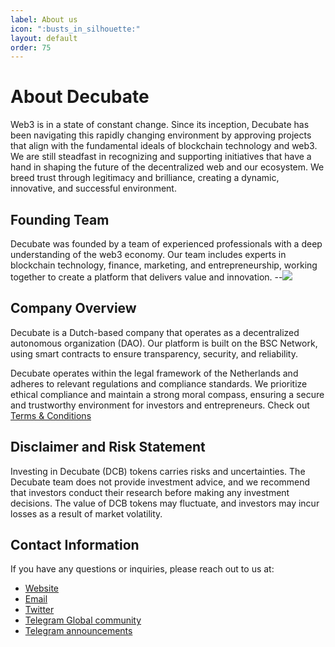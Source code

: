 ```yaml
---
label: About us
icon: ":busts_in_silhouette:"
layout: default
order: 75
---
```

# About Decubate

Web3 is in a state of constant change. Since its inception, Decubate has been navigating this rapidly changing environment by approving projects that align with the fundamental ideals of blockchain technology and web3. We are still steadfast in recognizing and supporting initiatives that have a hand in shaping the future of the decentralized web and our ecosystem. We breed trust through legitimacy and brilliance, creating a dynamic, innovative, and successful environment.

## Founding Team

Decubate was founded by a team of experienced professionals with a deep understanding of the web3 economy. Our team includes experts in blockchain technology, finance, marketing, and entrepreneurship, working together to create a platform that delivers value and innovation.
--![](../static\team.png)

## Company Overview

Decubate is a Dutch-based company that operates as a decentralized autonomous organization (DAO). Our platform is built on the BSC Network, using smart contracts to ensure transparency, security, and reliability.

Decubate operates within the legal framework of the Netherlands and adheres to relevant regulations and compliance standards. We prioritize ethical compliance and maintain a strong moral compass, ensuring a secure and trustworthy environment for investors and entrepreneurs. Check out [Terms & Conditions](https://app-eu1.hubspot.com/documents/25442585/view/529385989?accessId=5636d1)

## Disclaimer and Risk Statement

Investing in Decubate (DCB) tokens carries risks and uncertainties. The Decubate team does not provide investment advice, and we recommend that investors conduct their research before making any investment decisions. The value of DCB tokens may fluctuate, and investors may incur losses as a result of market volatility.

## Contact Information

If you have any questions or inquiries, please reach out to us at:

- [Website](https://decubate.com/)
- [Email](mailto:info@decubate.com)
- [Twitter](https://twitter.com/Decubate)
- [Telegram Global community](https://t.me/decubate)
- [Telegram announcements](https://t.me/Decubateann)